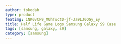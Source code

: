 ```yaml
---
author: tokodab
type: product
featimg: 1NK0vCF9_MUhTuctD-jf-Ja9LJ0QGy_Ey
title: Half Life Game Logo Samsung Galaxy S9 Case
tags: [samsung, galaxy, s9]
category: [samsung]
---
```


